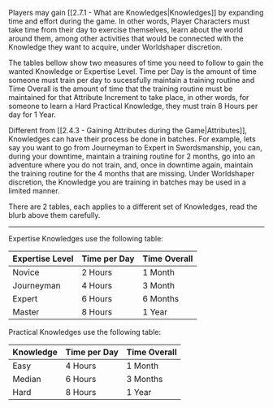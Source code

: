 Players may gain [[2.7.1 - What are Knowledges|Knowledges]] by expanding time and effort during the game. In other words, Player Characters must take time from their day to exercise themselves, learn about the world around them, among other activities that would be connected with the Knowledge they want to acquire, under Worldshaper discretion.

The tables bellow show two measures of time you need to follow to gain the wanted Knowledge or Expertise Level. Time per Day is the amount of time someone must train per day to sucessfully maintain a training routine and Time Overall is the amount of time that the training routine must be maintained for that Attribute Increment to take place, in other words, for someone to learn a Hard Practical Knowledge, they must train 8 Hours per day for 1 Year.

Different from [[2.4.3 - Gaining Attributes during the Game|Attributes]], Knowledges can have their process be done in batches. For example, lets say you want to go from Journeyman to Expert in Swordsmanship, you can, during your downtime, maintain a training routine for 2 months, go into an adventure where you do not train, and, once in downtime again, maintain the training routine for the 4 months that are missing. Under Worldshaper discretion, the Knowledge you are training in batches may be used in a limited manner.

There are 2 tables, each applies to a different set of Knowledges, read the blurb above them carefully.

___

Expertise Knowledges use the following table:

Expertise Level | Time per Day | Time Overall
---------- | ------------ | ------------
Novice | 2 Hours | 1 Month
Journeyman | 4 Hours | 3 Month
Expert | 6 Hours | 6 Months
Master | 8 Hours | 1 Year


Practical Knowledges use the following table:

Knowledge | Time per Day | Time Overall
---------- | ------------ | ------------
Easy | 4 Hours | 1 Month
Median | 6 Hours | 3 Months
Hard | 8 Hours | 1 Year